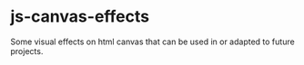 # js-canvas-effects
Some visual effects on html canvas that can be used in or adapted to future projects. 